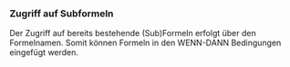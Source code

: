 ### Zugriff auf Subformeln

Der Zugriff auf bereits bestehende (Sub)Formeln erfolgt über den Formelnamen. Somit können Formeln in den WENN-DANN Bedingungen eingefügt werden.